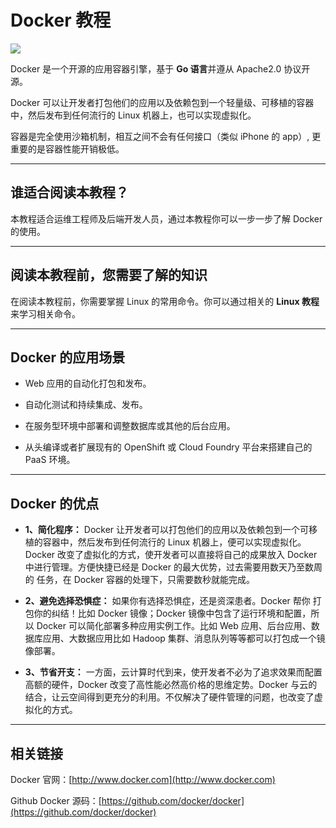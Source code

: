 
# Docker 教程

![](http://www.runoob.com/wp-content/uploads/2016/04/docker01.png)

Docker 是一个开源的应用容器引擎，基于 **Go 语言**并遵从 Apache2.0 协议开源。

Docker 可以让开发者打包他们的应用以及依赖包到一个轻量级、可移植的容器中，然后发布到任何流行的 Linux 机器上，也可以实现虚拟化。

容器是完全使用沙箱机制，相互之间不会有任何接口（类似 iPhone 的 app）, 更重要的是容器性能开销极低。

* * *

## 谁适合阅读本教程？

本教程适合运维工程师及后端开发人员，通过本教程你可以一步一步了解 Docker 的使用。

* * *

## 阅读本教程前，您需要了解的知识

在阅读本教程前，你需要掌握 Linux 的常用命令。你可以通过相关的 **Linux 教程**来学习相关命令。

* * *

## Docker 的应用场景

*   Web 应用的自动化打包和发布。

*   自动化测试和持续集成、发布。

*   在服务型环境中部署和调整数据库或其他的后台应用。

*   从头编译或者扩展现有的 OpenShift 或 Cloud Foundry 平台来搭建自己的 PaaS 环境。

* * *

## Docker 的优点

*   **1、简化程序：**
    Docker 让开发者可以打包他们的应用以及依赖包到一个可移植的容器中，然后发布到任何流行的 Linux 机器上，便可以实现虚拟化。Docker 改变了虚拟化的方式，使开发者可以直接将自己的成果放入 Docker 中进行管理。方便快捷已经是 Docker 的最大优势，过去需要用数天乃至数周的 任务，在 Docker 容器的处理下，只需要数秒就能完成。

*   **2、避免选择恐惧症：**
    如果你有选择恐惧症，还是资深患者。Docker 帮你 打包你的纠结！比如 Docker 镜像；Docker 镜像中包含了运行环境和配置，所以 Docker 可以简化部署多种应用实例工作。比如 Web 应用、后台应用、数据库应用、大数据应用比如 Hadoop 集群、消息队列等等都可以打包成一个镜像部署。

*   **3、节省开支：**
    一方面，云计算时代到来，使开发者不必为了追求效果而配置高额的硬件，Docker 改变了高性能必然高价格的思维定势。Docker 与云的结合，让云空间得到更充分的利用。不仅解决了硬件管理的问题，也改变了虚拟化的方式。

* * *

## 相关链接

Docker 官网：[http://www.docker.com](http://www.docker.com)

Github Docker 源码：[https://github.com/docker/docker](https://github.com/docker/docker)
